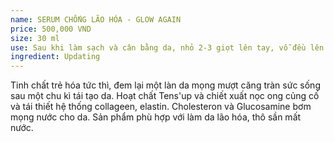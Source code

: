 ```yaml
---
name: SERUM CHỐNG LÃO HÓA - GLOW AGAIN
price: 500,000 VND
size: 30 ml
use: Sau khi làm sạch và cân bằng da, nhỏ 2-3 giọt lên tay, vỗ đều lên mặt cho thấm hết
ingredient: Updating
---
```

Tinh chất trẻ hóa tức thì, đem lại một làn da mọng mượt căng tràn sức sống sau một chu kì tái tạo da. Hoạt chất Tens'up và chiết xuất nọc ong củng cố và tái thiết hệ thống collageen, elastin. Cholesteron và Glucosamine bơm mọng nước cho da. Sản phẩm phù hợp với làm da lão hóa, thô sần mất nước.


